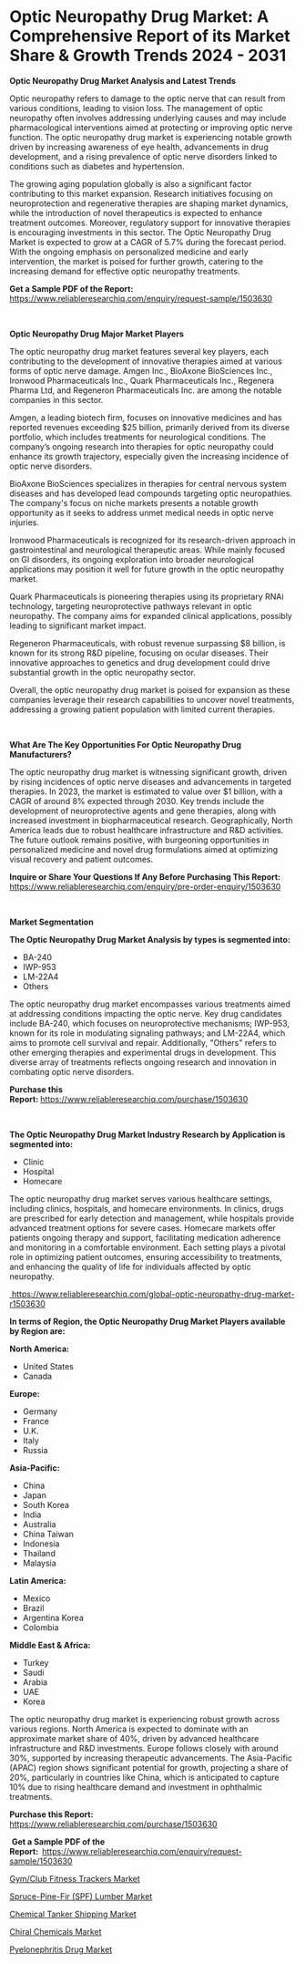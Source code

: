 <p><h1>Optic Neuropathy Drug Market: A Comprehensive Report of its Market Share & Growth Trends 2024 - 2031</h1></p><p><strong>Optic Neuropathy Drug Market Analysis and Latest Trends</strong></p>
<p><p>Optic neuropathy refers to damage to the optic nerve that can result from various conditions, leading to vision loss. The management of optic neuropathy often involves addressing underlying causes and may include pharmacological interventions aimed at protecting or improving optic nerve function. The optic neuropathy drug market is experiencing notable growth driven by increasing awareness of eye health, advancements in drug development, and a rising prevalence of optic nerve disorders linked to conditions such as diabetes and hypertension.</p><p>The growing aging population globally is also a significant factor contributing to this market expansion. Research initiatives focusing on neuroprotection and regenerative therapies are shaping market dynamics, while the introduction of novel therapeutics is expected to enhance treatment outcomes. Moreover, regulatory support for innovative therapies is encouraging investments in this sector. The Optic Neuropathy Drug Market is expected to grow at a CAGR of 5.7% during the forecast period. With the ongoing emphasis on personalized medicine and early intervention, the market is poised for further growth, catering to the increasing demand for effective optic neuropathy treatments.</p></p>
<p><strong>Get a Sample PDF of the Report:&nbsp;</strong> <a href="https://www.reliableresearchiq.com/enquiry/request-sample/1503630?utm_campaign=104&utm_medium=2&utm_source=Github&utm_content=ia&utm_term=27092024&utm_id=optic-neuropathy-drug">https://www.reliableresearchiq.com/enquiry/request-sample/1503630</a></p>
<p>&nbsp;</p>
<p><strong>Optic Neuropathy Drug Major Market Players</strong></p>
<p><p>The optic neuropathy drug market features several key players, each contributing to the development of innovative therapies aimed at various forms of optic nerve damage. Amgen Inc., BioAxone BioSciences Inc., Ironwood Pharmaceuticals Inc., Quark Pharmaceuticals Inc., Regenera Pharma Ltd, and Regeneron Pharmaceuticals Inc. are among the notable companies in this sector.</p><p>Amgen, a leading biotech firm, focuses on innovative medicines and has reported revenues exceeding $25 billion, primarily derived from its diverse portfolio, which includes treatments for neurological conditions. The company’s ongoing research into therapies for optic neuropathy could enhance its growth trajectory, especially given the increasing incidence of optic nerve disorders.</p><p>BioAxone BioSciences specializes in therapies for central nervous system diseases and has developed lead compounds targeting optic neuropathies. The company's focus on niche markets presents a notable growth opportunity as it seeks to address unmet medical needs in optic nerve injuries.</p><p>Ironwood Pharmaceuticals is recognized for its research-driven approach in gastrointestinal and neurological therapeutic areas. While mainly focused on GI disorders, its ongoing exploration into broader neurological applications may position it well for future growth in the optic neuropathy market.</p><p>Quark Pharmaceuticals is pioneering therapies using its proprietary RNAi technology, targeting neuroprotective pathways relevant in optic neuropathy. The company aims for expanded clinical applications, possibly leading to significant market impact.</p><p>Regeneron Pharmaceuticals, with robust revenue surpassing $8 billion, is known for its strong R&D pipeline, focusing on ocular diseases. Their innovative approaches to genetics and drug development could drive substantial growth in the optic neuropathy sector.</p><p>Overall, the optic neuropathy drug market is poised for expansion as these companies leverage their research capabilities to uncover novel treatments, addressing a growing patient population with limited current therapies.</p></p>
<p>&nbsp;</p>
<p><strong>What Are The Key Opportunities For Optic Neuropathy Drug Manufacturers?</strong></p>
<p><p>The optic neuropathy drug market is witnessing significant growth, driven by rising incidences of optic nerve diseases and advancements in targeted therapies. In 2023, the market is estimated to value over $1 billion, with a CAGR of around 8% expected through 2030. Key trends include the development of neuroprotective agents and gene therapies, along with increased investment in biopharmaceutical research. Geographically, North America leads due to robust healthcare infrastructure and R&D activities. The future outlook remains positive, with burgeoning opportunities in personalized medicine and novel drug formulations aimed at optimizing visual recovery and patient outcomes.</p></p>
<p><strong>Inquire or Share Your Questions If Any Before Purchasing This Report:</strong> <a href="https://www.reliableresearchiq.com/enquiry/pre-order-enquiry/1503630?utm_campaign=104&utm_medium=2&utm_source=Github&utm_content=ia&utm_term=27092024&utm_id=optic-neuropathy-drug">https://www.reliableresearchiq.com/enquiry/pre-order-enquiry/1503630</a></p>
<p>&nbsp;</p>
<p><strong>Market Segmentation</strong></p>
<p><strong>The Optic Neuropathy Drug Market Analysis by types is segmented into:</strong></p>
<p><ul><li>BA-240</li><li>IWP-953</li><li>LM-22A4</li><li>Others</li></ul></p>
<p><p>The optic neuropathy drug market encompasses various treatments aimed at addressing conditions impacting the optic nerve. Key drug candidates include BA-240, which focuses on neuroprotective mechanisms; IWP-953, known for its role in modulating signaling pathways; and LM-22A4, which aims to promote cell survival and repair. Additionally, "Others" refers to other emerging therapies and experimental drugs in development. This diverse array of treatments reflects ongoing research and innovation in combating optic nerve disorders.</p></p>
<p><strong>Purchase this Report:&nbsp;</strong><a href="https://www.reliableresearchiq.com/purchase/1503630?utm_campaign=104&utm_medium=2&utm_source=Github&utm_content=ia&utm_term=27092024&utm_id=optic-neuropathy-drug">https://www.reliableresearchiq.com/purchase/1503630</a></p>
<p>&nbsp;</p>
<p><strong>The Optic Neuropathy Drug Market Industry Research by Application is segmented into:</strong></p>
<p><ul><li>Clinic</li><li>Hospital</li><li>Homecare</li></ul></p>
<p><p>The optic neuropathy drug market serves various healthcare settings, including clinics, hospitals, and homecare environments. In clinics, drugs are prescribed for early detection and management, while hospitals provide advanced treatment options for severe cases. Homecare markets offer patients ongoing therapy and support, facilitating medication adherence and monitoring in a comfortable environment. Each setting plays a pivotal role in optimizing patient outcomes, ensuring accessibility to treatments, and enhancing the quality of life for individuals affected by optic neuropathy.</p></p>
<p><a href="https://www.reliableresearchiq.com/global-optic-neuropathy-drug-market-r1503630?utm_campaign=104&utm_medium=2&utm_source=Github&utm_content=ia&utm_term=27092024&utm_id=optic-neuropathy-drug">&nbsp;https://www.reliableresearchiq.com/global-optic-neuropathy-drug-market-r1503630</a></p>
<p><strong>In terms of Region, the Optic Neuropathy Drug Market Players available by Region are:</strong></p>
<p>
    <p> <strong> North America: </strong>
        <ul>
            <li>United States</li>
            <li>Canada</li>
        </ul>
        </p> 
    <p> <strong> Europe: </strong>
        <ul>
            <li>Germany</li>
            <li>France</li>
            <li>U.K.</li>
            <li>Italy</li>
            <li>Russia</li>
        </ul>
        </p> 
    <p> <strong> Asia-Pacific: </strong>
        <ul>
            <li>China</li>
            <li>Japan</li>
            <li>South Korea</li>
            <li>India</li>
            <li>Australia</li>
            <li>China Taiwan</li>
            <li>Indonesia</li>
            <li>Thailand</li>
            <li>Malaysia</li>
        </ul>
        </p> 
    <p> <strong> Latin America: </strong>
        <ul>
            <li>Mexico</li>
            <li>Brazil</li>
            <li>Argentina Korea</li>
            <li>Colombia</li>
        </ul>
        </p> 
    <p> <strong> Middle East & Africa: </strong>
        <ul>
            <li>Turkey</li>
            <li>Saudi</li>
            <li>Arabia</li>
            <li>UAE</li>
            <li>Korea</li>
        </ul>
    </p>
    </p>
<p><p>The optic neuropathy drug market is experiencing robust growth across various regions. North America is expected to dominate with an approximate market share of 40%, driven by advanced healthcare infrastructure and R&D investments. Europe follows closely with around 30%, supported by increasing therapeutic advancements. The Asia-Pacific (APAC) region shows significant potential for growth, projecting a share of 20%, particularly in countries like China, which is anticipated to capture 10% due to rising healthcare demand and investment in ophthalmic treatments.</p></p>
<p><strong>Purchase this Report: </strong><a href="https://www.reliableresearchiq.com/purchase/1503630?utm_campaign=104&utm_medium=2&utm_source=Github&utm_content=ia&utm_term=27092024&utm_id=optic-neuropathy-drug">https://www.reliableresearchiq.com/purchase/1503630</a></p>
<p>&nbsp;<strong>Get a Sample PDF of the Report:&nbsp;&nbsp;</strong><a href="https://www.reliableresearchiq.com/enquiry/request-sample/1503630?utm_campaign=104&utm_medium=2&utm_source=Github&utm_content=ia&utm_term=27092024&utm_id=optic-neuropathy-drug">https://www.reliableresearchiq.com/enquiry/request-sample/1503630</a></p>
<p><strong></strong></p>
<p><p><a href="https://issuu.com/reportprime-2/docs/gymclub-fitness-trackers-market-siz_76e4b704811c43?utm_campaign=104&utm_medium=2&utm_source=Github&utm_content=ia&utm_term=27092024&utm_id=optic-neuropathy-drug">Gym/Club Fitness Trackers Market</a></p><p><a href="https://issuu.com/reportprime-2/docs/spruce-pine-fir-spf-lumber-market-s_a7896f96ab8e9d?utm_campaign=104&utm_medium=2&utm_source=Github&utm_content=ia&utm_term=27092024&utm_id=optic-neuropathy-drug">Spruce-Pine-Fir (SPF) Lumber Market</a></p><p><a href="https://www.linkedin.com/pulse/global-chemical-tanker-shipping-market-exploring-share-trends-alinc?trackingId=7T8D3ts7SpSNAAdt7%2FXYvw%3D%3D&utm_campaign=104&utm_medium=2&utm_source=Github&utm_content=ia&utm_term=27092024&utm_id=optic-neuropathy-drug">Chemical Tanker Shipping Market</a></p><p><a href="https://www.linkedin.com/pulse/global-chiral-chemicals-market-product-type-application-region-uculc?trackingId=YpWc2E7eTBa7KB0Rnl%2FRhQ%3D%3D&utm_campaign=104&utm_medium=2&utm_source=Github&utm_content=ia&utm_term=27092024&utm_id=optic-neuropathy-drug">Chiral Chemicals Market</a></p><p><a href="https://github.com/darientvns/Market-Research-Report-List-1/blob/main/pyelonephritis-drug-market.md?utm_campaign=104&utm_medium=2&utm_source=Github&utm_content=ia&utm_term=27092024&utm_id=optic-neuropathy-drug">Pyelonephritis Drug Market</a></p></p>